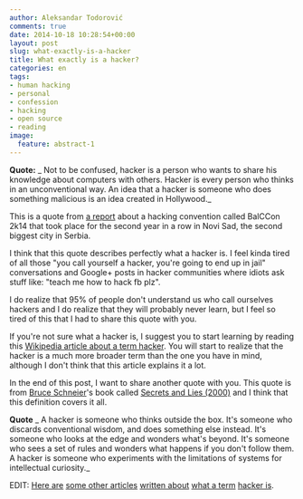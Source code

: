```yaml
---
author: Aleksandar Todorović
comments: true
date: 2014-10-18 10:28:54+00:00
layout: post
slug: what-exactly-is-a-hacker
title: What exactly is a hacker?
categories: en
tags:
- human hacking
- personal
- confession
- hacking
- open source
- reading
image:
  feature: abstract-1
---
```


**Quote:**
_ Not to be confused, hacker is a person who wants to share his knowledge about computers with others. Hacker is every person who thinks in an unconventional way. An idea that a hacker is someone who does something malicious is an idea created in Hollywood._

This is a quote from [a report](https://www.youtube.com/watch?v=yD_MRddq0qg) about a hacking convention called BalCCon 2k14 that took place for the second year in a row in Novi Sad, the second biggest city in Serbia.

I think that this quote describes perfectly what a hacker is. I feel kinda tired of all those "you call yourself a hacker, you're going to end up in jail" conversations and Google+ posts in hacker communities where idiots ask stuff like: "teach me how to hack fb plz".

I do realize that 95% of people don't understand us who call ourselves hackers and I do realize that they will probably never learn, but I feel so tired of this that I had to share this quote with you.

If you're not sure what a hacker is, I suggest you to start learning by reading this [Wikipedia article about a term hacker](https://en.wikipedia.org/wiki/Hacker_%28term%29). You will start to realize that the hacker is a much more broader term than the one you have in mind, although I don't think that this article explains it a lot.

In the end of this post, I want to share another quote with you. This quote is from [Bruce Schneier](https://www.schneier.com/)'s book called [Secrets and Lies (2000)](https://www.schneier.com/book-sandl.html) and I think that this definition covers it all.

**Quote**
_ A hacker is someone who thinks outside the box. It's someone who discards conventional wisdom, and does something else instead. It's someone who looks at the edge and wonders what's beyond. It's someone who sees a set of rules and wonders what happens if you don't follow them. A hacker is someone who experiments with the limitations of systems for intellectual curiosity._

EDIT:
[Here are](http://www.cs.berkeley.edu/~bh/hacker.html) [some other articles](http://compnetworking.about.com/od/networksecurityprivacy/f/what-is-hacking.htm) [written about](http://www.zdnet.com/blog/security/what-is-a-hacker/9468) [what a term](http://searchsecurity.techtarget.com/definition/hacker) [hacker is](https://www.schneier.com/blog/archives/2006/09/what_is_a_hacke.html).
